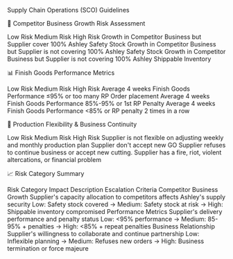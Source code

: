 Supply Chain Operations (SCO) Guidelines

🏢 Competitor Business Growth Risk Assessment


Low Risk	Medium Risk	High Risk
Growth in Competitor Business but Supplier cover 100% Ashley Safety Stock	Growth in Competitor Business but Supplier is not covering 100% Ashley Safety Stock	Growth in Competitor Business but Supplier is not covering 100% Ashley Shippable Inventory

📊 Finish Goods Performance Metrics


Low Risk	Medium Risk	High Risk
Average 4 weeks Finish Goods Performance ≤95% or too many RP Order placement	Average 4 weeks Finish Goods Performance 85%-95% or 1st RP Penalty	Average 4 weeks Finish Goods Performance <85% or RP penalty 2 times in a row

🔄 Production Flexibility & Business Continuity


Low Risk	Medium Risk	High Risk
Supplier is not flexible on adjusting weekly and monthly production plan	Supplier don't accept new GO	Supplier refuses to continue business or accept new cutting. Supplier has a fire, riot, violent altercations, or financial problem

📈 Risk Category Summary


Risk Category	Impact Description	Escalation Criteria
Competitor Business Growth	Supplier's capacity allocation to competitors affects Ashley's supply security	Low: Safety stock covered → Medium: Safety stock at risk → High: Shippable inventory compromised
Performance Metrics	Supplier's delivery performance and penalty status	Low: <95% performance → Medium: 85-95% + penalties → High: <85% + repeat penalties
Business Relationship	Supplier's willingness to collaborate and continue partnership	Low: Inflexible planning → Medium: Refuses new orders → High: Business termination or force majeure
